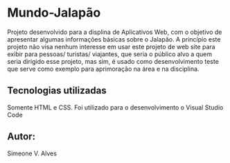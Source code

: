 # Mundo-Jalapão

Projeto desenvolvido para a displina de Aplicativos Web, com o objetivo de apresentar algumas informações 
básicas sobre o Jalapão. A princípio este projeto não visa nenhum interesse em usar este projeto de web site para exibir para pessoas/ turistas/ viajantes, que seria o público alvo a quem seria dirigido esse projeto, mas sim, é usado como desenvolvimento teste que serve como exemplo para aprimoração na área e na disciplina.

## Tecnologias utilizadas

Somente HTML e CSS. 
Foi utilizado para o desenvolvimento o Visual Studio Code

## Autor: 

Simeone V. Alves